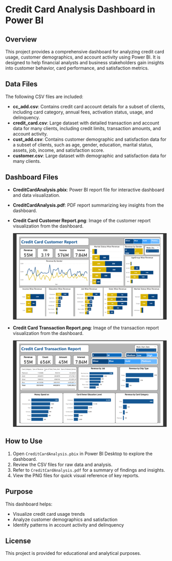 # Credit Card Analysis Dashboard in Power BI

## Overview

This project provides a comprehensive dashboard for analyzing credit card usage, customer demographics, and account activity using Power BI. It is designed to help financial analysts and business stakeholders gain insights into customer behavior, card performance, and satisfaction metrics.

## Data Files

The following CSV files are included:

- **cc_add.csv**: Contains credit card account details for a subset of clients, including card category, annual fees, activation status, usage, and delinquency.
- **credit_card.csv**: Large dataset with detailed transaction and account data for many clients, including credit limits, transaction amounts, and account activity.
- **cust_add.csv**: Contains customer demographic and satisfaction data for a subset of clients, such as age, gender, education, marital status, assets, job, income, and satisfaction score.
- **customer.csv**: Large dataset with demographic and satisfaction data for many clients.

## Dashboard Files

- **CreditCardAnalysis.pbix**: Power BI report file for interactive dashboard and data visualization.
- **CreditCardAnalysis.pdf**: PDF report summarizing key insights from the dashboard.
- **Credit Card Customer Report.png**: Image of the customer report visualization from the dashboard.

  ![Customer Report](Credit%20Card%20Customer%20Report.png)

- **Credit Card Transaction Report.png**: Image of the transaction report visualization from the dashboard.

  ![Transaction Report](Credit%20Card%20Transaction%20Report.png)

## How to Use

1. Open `CreditCardAnalysis.pbix` in Power BI Desktop to explore the dashboard.
2. Review the CSV files for raw data and analysis.
3. Refer to `CreditCardAnalysis.pdf` for a summary of findings and insights.
4. View the PNG files for quick visual reference of key reports.

## Purpose

This dashboard helps:

- Visualize credit card usage trends
- Analyze customer demographics and satisfaction
- Identify patterns in account activity and delinquency

## License

This project is provided for educational and analytical purposes.
